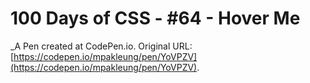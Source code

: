 # 100 Days of CSS - #64 - Hover Me
 _A Pen created at CodePen.io. Original URL: [https://codepen.io/mpakleung/pen/YoVPZV](https://codepen.io/mpakleung/pen/YoVPZV).

 